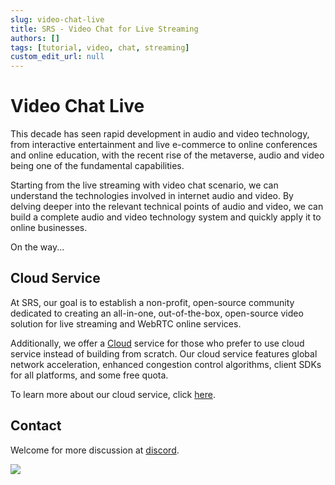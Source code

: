 ```yaml
---
slug: video-chat-live
title: SRS - Video Chat for Live Streaming
authors: []
tags: [tutorial, video, chat, streaming]
custom_edit_url: null
---
```


# Video Chat Live

This decade has seen rapid development in audio and video technology, from interactive entertainment and live e-commerce to online conferences and online education, with the recent rise of the metaverse, audio and video being one of the fundamental capabilities.

Starting from the live streaming with video chat scenario, we can understand the technologies involved in internet audio and video. By delving deeper into the relevant technical points of audio and video, we can build a complete audio and video technology system and quickly apply it to online businesses.

<!--truncate-->

On the way...

## Cloud Service

At SRS, our goal is to establish a non-profit, open-source community dedicated to creating an all-in-one, 
out-of-the-box, open-source video solution for live streaming and WebRTC online services.

Additionally, we offer a [Cloud](../cloud) service for those who prefer to use cloud service instead of building from 
scratch. Our cloud service features global network acceleration, enhanced congestion control algorithms, 
client SDKs for all platforms, and some free quota.

To learn more about our cloud service, click [here](../cloud).

## Contact

Welcome for more discussion at [discord](https://discord.gg/bQUPDRqy79).

![](https://ossrs.io/gif/v1/sls.gif?site=ossrs.io&path=/lts/blog-en/22-06-30-Video-Chat-Live)


